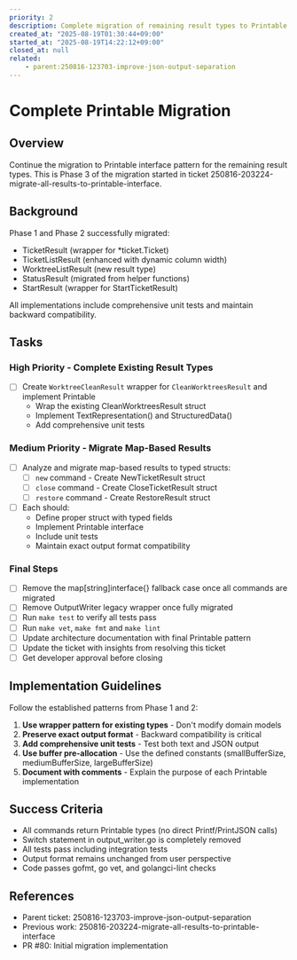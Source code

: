 ```yaml
---
priority: 2
description: Complete migration of remaining result types to Printable interface
created_at: "2025-08-19T01:30:44+09:00"
started_at: "2025-08-19T14:22:12+09:00"
closed_at: null
related:
    - parent:250816-123703-improve-json-output-separation
---
```


# Complete Printable Migration

## Overview
Continue the migration to Printable interface pattern for the remaining result types. This is Phase 3 of the migration started in ticket 250816-203224-migrate-all-results-to-printable-interface.

## Background
Phase 1 and Phase 2 successfully migrated:
- TicketResult (wrapper for *ticket.Ticket)
- TicketListResult (enhanced with dynamic column width)
- WorktreeListResult (new result type)
- StatusResult (migrated from helper functions)
- StartResult (wrapper for StartTicketResult)

All implementations include comprehensive unit tests and maintain backward compatibility.

## Tasks

### High Priority - Complete Existing Result Types
- [ ] Create `WorktreeCleanResult` wrapper for `CleanWorktreesResult` and implement Printable
  - Wrap the existing CleanWorktreesResult struct
  - Implement TextRepresentation() and StructuredData()
  - Add comprehensive unit tests

### Medium Priority - Migrate Map-Based Results
- [ ] Analyze and migrate map-based results to typed structs:
  - [ ] `new` command - Create NewTicketResult struct
  - [ ] `close` command - Create CloseTicketResult struct  
  - [ ] `restore` command - Create RestoreResult struct
- [ ] Each should:
  - Define proper struct with typed fields
  - Implement Printable interface
  - Include unit tests
  - Maintain exact output format compatibility

### Final Steps
- [ ] Remove the map[string]interface{} fallback case once all commands are migrated
- [ ] Remove OutputWriter legacy wrapper once fully migrated
- [ ] Run `make test` to verify all tests pass
- [ ] Run `make vet`, `make fmt` and `make lint`
- [ ] Update architecture documentation with final Printable pattern
- [ ] Update the ticket with insights from resolving this ticket
- [ ] Get developer approval before closing

## Implementation Guidelines

Follow the established patterns from Phase 1 and 2:

1. **Use wrapper pattern for existing types** - Don't modify domain models
2. **Preserve exact output format** - Backward compatibility is critical
3. **Add comprehensive unit tests** - Test both text and JSON output
4. **Use buffer pre-allocation** - Use the defined constants (smallBufferSize, mediumBufferSize, largeBufferSize)
5. **Document with comments** - Explain the purpose of each Printable implementation

## Success Criteria
- All commands return Printable types (no direct Printf/PrintJSON calls)
- Switch statement in output_writer.go is completely removed
- All tests pass including integration tests
- Output format remains unchanged from user perspective
- Code passes gofmt, go vet, and golangci-lint checks

## References
- Parent ticket: 250816-123703-improve-json-output-separation
- Previous work: 250816-203224-migrate-all-results-to-printable-interface
- PR #80: Initial migration implementation